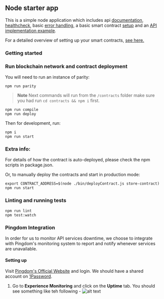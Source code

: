 ## Node starter app

This is a simple node application which includes api [documentation](https://github.com/koajs/koa/tree/master/docs),
[healthcheck](https://github.com/appliedblockchain/koa-healthcheck), basic [error handling](lib/middleware), a
basic smart contract [setup](src/setupWeb3.js) and an [API implementation example](src/api).

For a detailed overview of setting up your smart contracts, [see here.](https://github.com/appliedblockchain/base-contracts)

### Getting started

### Run blockchain network and contract deployment

You will need to run an instance of parity:

```
npm run parity
```

>**Note**  Next commands will run from the `/contracts` folder make sure you had run
`cd contracts && npm i` first.

```
npm run compile
npm run deploy
```

Then for development, run:

```
npm i
npm run start
```

### Extra info:

For details of how the contract is auto-deployed, please check the npm scripts in package.json.

Or, to manually deploy the contracts and start in production mode:

```
export CONTRACT_ADDRESS=$(node ./bin/deployContract.js store-contract)
npm run start
```

### Linting and running tests

```
npm run lint
npm test:watch
```

### Pingdom Integration

In order for us to monitor API services downtime, we choose to integrate with Pingdom's monitoring system
to report and notify whenever services are unavailable.

#### Setting up

Visit [Pingdom's Official Website](https://www.pingdom.com/) and login. We should have a shared account on [1Password](https://1password.com/).

1. Go to **Experience Monitoring** and click on the **Uptime** tab. You should see something like teh following -
![alt text](https://photos.google.com/share/AF1QipPO6lQM5Mz5ZJ1ZQK2BcLG54s_62bwk-FdYC_7Jv7t-nLWlHuOU08s2LY5DBkS6Fw/photo/AF1QipOOhmd9Lt79j5uUNXbOnMwZTqCKR9ip0H53R1Xc?key=WG9vNWFqd2h2Vi1tQWhRdThJc3ZLU1FjLXJTQ0Vn "Uptime tab")
